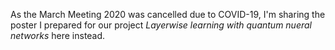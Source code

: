 As the March Meeting 2020 was cancelled due to COVID-19, I'm sharing the poster I prepared for our project *Layerwise learning with quantum nueral networks* here instead.
